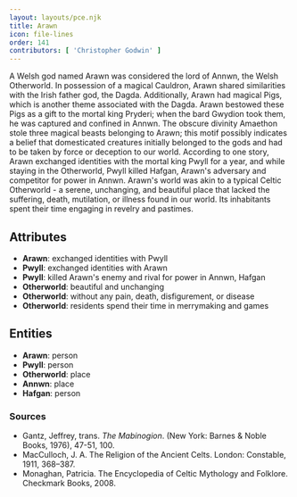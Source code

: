 ```yaml
---
layout: layouts/pce.njk
title: Arawn
icon: file-lines
order: 141
contributors: [ 'Christopher Godwin' ]
---
```

A Welsh god named Arawn was considered the lord of Annwn, the Welsh Otherworld. In possession of a magical Cauldron, Arawn shared similarities with the Irish father god, the Dagda. Additionally, Arawn had magical Pigs, which is another theme associated with the Dagda. Arawn bestowed these Pigs as a gift to the mortal king Pryderi; when the bard Gwydion took them, he was captured and confined in Annwn. The obscure divinity Amaethon stole three magical beasts belonging to Arawn; this motif possibly indicates a belief that domesticated creatures initially belonged to the gods and had to be taken by force or deception to our world. According to one story, Arawn exchanged identities with the mortal king Pwyll for a year, and while staying in the Otherworld, Pwyll killed Hafgan, Arawn's adversary and competitor for power in Annwn. Arawn's world was akin to a typical Celtic Otherworld - a serene, unchanging, and beautiful place that lacked the suffering, death, mutilation, or illness found in our world. Its inhabitants spent their time engaging in revelry and pastimes.

## Attributes

- **Arawn**: exchanged identities with Pwyll
- **Pwyll**: exchanged identities with Arawn
- **Pwyll**: killed Arawn's enemy and rival for power in Annwn, Hafgan
- **Otherworld**: beautiful and unchanging
- **Otherworld**: without any pain, death, disfigurement, or disease
- **Otherworld**: residents spend their time in merrymaking and games

## Entities

- **Arawn**: person
- **Pwyll**: person
- **Otherworld**: place
- **Annwn**: place
- **Hafgan**: person

### Sources

- Gantz, Jeffrey, trans. *The Mabinogion*. (New York: Barnes & Noble Books, 1976), 47-51, 100.
- MacCulloch, J. A. The Religion of the Ancient Celts. London: Constable, 1911, 368–387.
- Monaghan, Patricia. The Encyclopedia of Celtic Mythology and Folklore. Checkmark Books, 2008.

